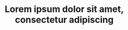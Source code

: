 ---
episodeNumber: 1
cover: /og/social-image.jpg
embedURL: <iframe width="560" height="315" src="https://www.youtube.com/embed/7kSuas6mRpk?si=6-FYpla0HWEuV0XQ" title="YouTube video player" frameborder="0" allow="accelerometer; autoplay; clipboard-write; encrypted-media; gyroscope; picture-in-picture; web-share" allowfullscreen></iframe>
title: Lorem ipsum dolor sit amet, consectetur adipiscing
description: Sed do eiusmod tempor incididunt ut labore et dolore magna aliqua. Ut enim ad minim veniam, quis nostrud exercitation ullamco laboris nisi ut aliquip ex ea commodo consequat.
---